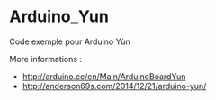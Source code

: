 Arduino_Yun
===========

Code exemple pour Arduino Yùn

More informations :

- http://arduino.cc/en/Main/ArduinoBoardYun
- http://anderson69s.com/2014/12/21/arduino-yun/
